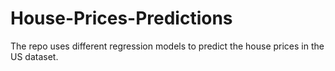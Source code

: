 # House-Prices-Predictions
The repo uses different regression models to predict the house prices in the US dataset.
